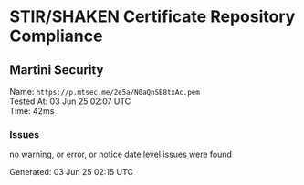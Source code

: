 # STIR/SHAKEN Certificate Repository Compliance

## Martini Security

Name: `https://p.mtsec.me/2e5a/N0aQnSE8txAc.pem`\
Tested At: 03 Jun 25 02:07 UTC\
Time: 42ms

### Issues

no warning, or error, or notice date level issues were found

Generated: 03 Jun 25 02:15 UTC